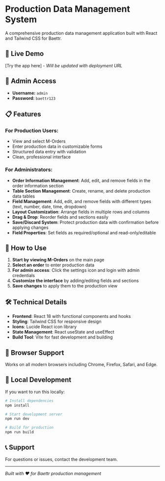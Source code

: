 # Production Data Management System

A comprehensive production data management application built with React and Tailwind CSS for Baettr.

## 🚀 Live Demo

[Try the app here] - *Will be updated with deployment URL*

## 🔑 Admin Access

- **Username:** `admin`
- **Password:** `baettr123`

## 📋 Features

### For Production Users:
- View and select M-Orders
- Enter production data in customizable forms
- Structured data entry with validation
- Clean, professional interface

### For Administrators:
- **Order Information Management**: Add, edit, and remove fields in the order information section
- **Table Section Management**: Create, rename, and delete production data tables
- **Field Management**: Add, edit, and remove fields with different types (text, number, date, time, dropdown)
- **Layout Customization**: Arrange fields in multiple rows and columns
- **Drag & Drop**: Reorder fields and sections easily
- **Save/Discard System**: Protect production data with confirmation before applying changes
- **Field Properties**: Set fields as required/optional and read-only/editable

## 🎯 How to Use

1. **Start by viewing M-Orders** on the main page
2. **Select an order** to enter production data
3. **For admin access**: Click the settings icon and login with admin credentials
4. **Customize the interface** by adding/editing fields and sections
5. **Save changes** to apply them to the production view

## 🛠️ Technical Details

- **Frontend**: React 18 with functional components and hooks
- **Styling**: Tailwind CSS for responsive design
- **Icons**: Lucide React icon library
- **State Management**: React useState and useEffect
- **Build Tool**: Vite for fast development and building

## 📱 Browser Support

Works on all modern browsers including Chrome, Firefox, Safari, and Edge.

## 🔧 Local Development

If you want to run this locally:

```bash
# Install dependencies
npm install

# Start development server
npm run dev

# Build for production
npm run build
```

## 📞 Support

For questions or issues, contact the development team.

---
*Built with ❤️ for Baettr production management*
